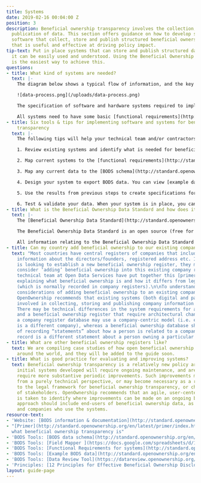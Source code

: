 ```yaml
---
title: Systems
date: 2019-02-16 00:04:00 Z
position: 3
description: Beneficial ownership transparency involves the collection, storage and
  publication of data. This section offers guidance on how to develop systems and
  software that collect, store and publish structured beneficial ownership information
  that is useful and effective at driving policy impact.
tip-text: Put in place systems that can store and publish structured data so that
  it can be easily used and understood. Using the Beneficial Ownership Data Standard
  is the easiest way to achieve this.
questions:
- title: What kind of systems are needed?
  text: |-
    The diagram below shows a typical flow of information, and the key components of a system to collect, store and publish beneficial ownership information. Establishing effective systems does require investment, but creates sustained economic and social benefits.

    ![data-process.png](/uploads/data-process.png)

    The specification of software and hardware systems required to implement beneficial ownership transparency will depend on the requirements in your legal framework, any relevant existing registers and how you want people to access and use the data. This diagram shows the typical components of a beneficial ownership transparency system.

    All systems need to have some basic [functional requirements](http://standard.openownership.org/en/latest/schema/guidance/functional-requirements.html) to enable them to publish structured beneficial ownership data that complies with the [Beneficial Ownership Data Standard](http://standard.openownership.org/).
- title: Six tools & tips for implementing software and systems for beneficial ownership
    transparency
  text: |-
    The following tips will help your technical team and/or contractors to design, build and test systems and software to implement beneficial ownership transparency. For each tip, we provide practical tools that OpenOwnership has developed and tested with countries participating in our Pilot Program. Whilst systems design and development may be led by the technical team responsible for building the beneficial ownership register, OpenOwnership recommends that it is done with close participation of policy staff and other stakeholders involved in implementing beneficial ownership transparency.

    1. Review existing systems and identify what is needed for beneficial ownership transparency. The diagram above illustrates the components of a typical beneficial ownership transparency system, and how they are connected.  You can use this to identify how your current systems relate to beneficial ownership, and what new or amended systems are required.

    2. Map current systems to the [functional requirements](http://standard.openownership.org/en/latest/schema/guidance/functional-requirements.html) for BODS. This will help you think through what changes are required to design a system for capturing beneficial ownership data.

    3. Map any current data to the [BODS schema](http://standard.openownership.org/en/latest/schema/index.html). If you currently collect some beneficial ownership data (which may or may not be public), map this to the fields in the BODS schema using our [Field Mapper](https://docs.google.com/spreadsheets/d/1Ps7CpO-bOQO3c0ytTqvnp8B2u2oxbk7-DchOgqpP_kQ/copy) (when opening this link, click ‘make a copy’ to open the file). The [Field Mapper](https://docs.google.com/spreadsheets/d/1Ps7CpO-bOQO3c0ytTqvnp8B2u2oxbk7-DchOgqpP_kQ/copy) flags where your data is different from the BODS schema, highlights fields that you are not currently collecting, and fields where additional measures such as in-line validation could be used to make the data more structured.

    4. Design your system to export BODS data. You can view [example data](http://standard.openownership.org/en/latest/examples/index.html) in JSON format to understand what is required: At this stage, draw up a clear technical specification for your systems before commencing your technical build or amending existing systems. Use the [example data](http://standard.openownership.org/en/latest/examples/index.html) to help you think through what beneficial ownership data might look like for different company types and what system specifications you will need in order to collect this information.

    5. Use the results from previous steps to create specifications for developing new or amended systems, and commission the necessary work.

    6. Test & validate your data. When your system is in place, you can test the data it outputs against the BODS schema using our [Data Review Tool](https://datareview.openownership.org/).
- title: What is the Beneficial Ownership Data Standard and how does it help?
  text: |-
    The [Beneficial Ownership Data Standard](http://standard.openownership.org/) (BODS) is a template for publishing structured data about beneficial ownership in a format (JSON) that can be read and understood by computer systems around the world. It makes it easier for users of beneficial ownership information, from government departments to civil society and businesses, to utilise the information published in your register and link it with other datasets. This is essential to drive policy impact.

    The Beneficial Ownership Data Standard is an open source (free for anyone to use) product that OpenOwnership is developing in partnership with Open Data Services Cooperative. If you are new to BODS, you can read Open Data Services’ [primer](http://standard.openownership.org/en/latest/primer/index.html) that introduces BODS. If you are a developer or data analyst, you can jump straight to the BODS [data schema](http://standard.openownership.org/en/latest/schema/index.html).

    All information relating to the Beneficial Ownership Data Standard is available at a dedicated website: standard.openownership.org. If you can’t find what you need, you can ask our technical team by contacting our [Helpdesk](mailto:support@openownership.org).
- title: Can my country add beneficial ownership to our existing company register?
  text: "Most countries have central registers of companies that include, for example,
    information about the directors/founders, registered address etc. If a country
    is looking to establish a new beneficial ownership register, they may therefore
    consider ‘adding’ beneficial ownership into this existing company register. Our
    technical team at Open Data Services have put together this [primer](http://standard.openownership.org/en/latest/primer/index.html)
    explaining what beneficial ownership is and how it differs from legal ownership
    (which is normally recorded in company registers).\n\nTo understand the technical
    considerations of adding beneficial ownership to an existing company register,
    OpenOwnership recommends that existing systems (both digital and paper) that are
    involved in collecting, storing and publishing company information should be mapped.
    There may be technical differences in the system requirements for a company register
    and a beneficial ownership register that require architectural changes. For example,
    a company register database may use a company-centric model (i.e. each record
    is a different company), whereas a beneficial ownership database should be capable
    of recording “statements” about how a person is related to a company (i.e. each
    record is a different statement about a person owning a particular company). \n"
- title: What are other beneficial ownership registers like?
  text: We are compiling case studies of how open beneficial ownership registers operate
    around the world, and they will be added to the guide soon.
- title: What is good practice for evaluating and improving systems?
  text: Beneficial ownership transparency is a relatively new policy area, and the
    initial systems developed will require ongoing maintenance, and are likely to
    require more substantive periodic improvements. Such improvements may be required
    from a purely technical perspective, or may become necessary as a result of changes
    to the legal framework for beneficial ownership transparency, or changing needs
    of stakeholders. OpenOwnership recommends that an agile, user-centered approach
    is taken to identify where improvements can be made on an ongoing basis. This
    approach should include end-users of beneficial ownership data, as well as staff
    and companies who use the systems.
resource-text:
- 'Website: [BODS information & documentation](http://standard.openownership.org/)'
- "[Primer](http://standard.openownership.org/en/latest/primer/index.html) outlining
  what beneficial ownership transparency is"
- 'BODS Tools: [BODS data schema](http://standard.openownership.org/en/latest/schema/index.html)'
- 'BODS Tools: [Field Mapper ](https://docs.google.com/spreadsheets/d/1Ps7CpO-bOQO3c0ytTqvnp8B2u2oxbk7-DchOgqpP_kQ/copy)'
- 'BODS Tools: [Functional Requirements for systems](http://standard.openownership.org/en/latest/schema/guidance/functional-requirements.html)'
- 'BODS Tools: [Example BODS data](http://standard.openownership.org/en/latest/examples/index.html)'
- 'BODS Tools: [Data Review Tool](https://datareview.openownership.org/)'
- 'Principles: [12 Principles for Effective Beneficial Ownership Disclosure](/principles/)'
layout: guide-page
---
```

